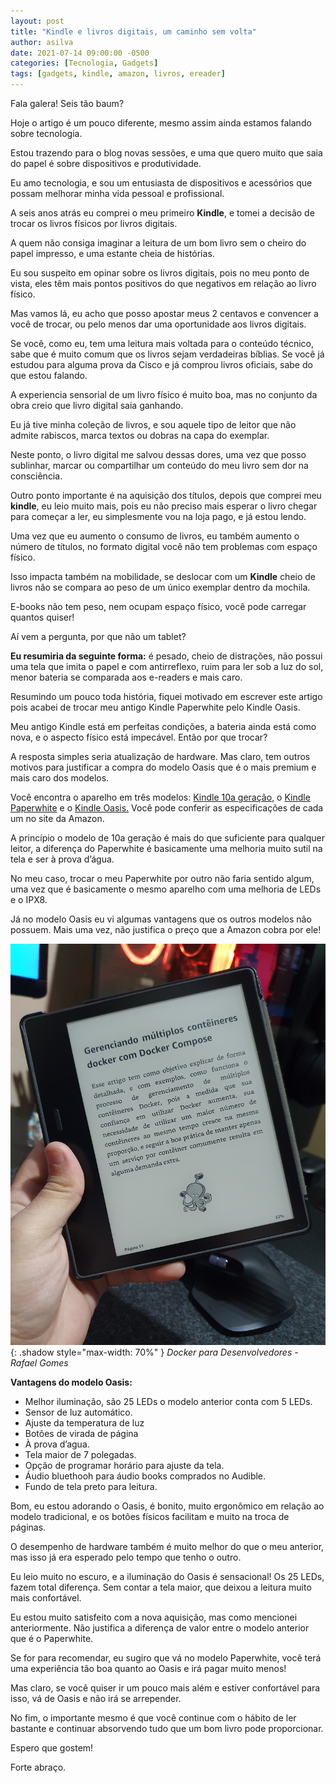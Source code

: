 ```yaml
---
layout: post
title: "Kindle e livros digitais, um caminho sem volta"
author: asilva
date: 2021-07-14 09:00:00 -0500
categories: [Tecnologia, Gadgets]
tags: [gadgets, kindle, amazon, livros, ereader]
---
```


Fala galera! Seis tão baum?

Hoje o artigo é um pouco diferente, mesmo assim ainda estamos falando sobre tecnologia.

Estou trazendo para o blog novas sessões, e uma que quero muito que saia do papel é sobre dispositivos e produtividade.

Eu amo tecnologia, e sou um entusiasta de dispositivos e acessórios que possam melhorar minha vida pessoal e profissional.

A seis anos atrás eu comprei o meu primeiro **Kindle**, e tomei a decisão de trocar os livros físicos por livros digitais.

A quem não consiga imaginar a leitura de um bom livro sem o cheiro do papel impresso, e uma estante cheia de histórias.

Eu sou suspeito em opinar sobre os livros digitais, pois no meu ponto de vista, eles têm mais pontos positivos do que negativos em relação ao livro físico.

Mas vamos lá, eu acho que posso apostar meus 2 centavos e convencer a você de trocar, ou pelo menos dar uma oportunidade aos livros digitais.

Se você, como eu, tem uma leitura mais voltada para o conteúdo técnico, sabe que é muito comum que os livros sejam verdadeiras bíblias. Se você já estudou para alguma prova da Cisco e já comprou livros oficiais, sabe do que estou falando.

A experiencia sensorial de um livro físico é muito boa, mas no conjunto da obra creio que livro digital saia ganhando.

Eu já tive minha coleção de livros, e sou aquele tipo de leitor que não admite rabiscos, marca textos ou dobras na capa do exemplar.

Neste ponto, o livro digital me salvou dessas dores, uma vez que posso sublinhar, marcar ou compartilhar um conteúdo do meu livro sem dor na consciência.

Outro ponto importante é na aquisição dos títulos, depois que comprei meu **kindle**, eu leio muito mais, pois eu não preciso mais esperar o livro chegar para começar a ler, eu simplesmente vou na loja pago, e já estou lendo.

Uma vez que eu aumento o consumo de livros, eu também aumento o número de títulos, no formato digital você não tem problemas com espaço físico.

Isso impacta também na mobilidade, se deslocar com um **Kindle** cheio de livros não se compara ao peso de um único exemplar dentro da mochila.

E-books não tem peso, nem ocupam espaço físico, você pode carregar quantos quiser!

Aí vem a pergunta, por que não um tablet?

**Eu resumiria da seguinte forma:** é pesado, cheio de distrações, não possui uma tela que imita o papel e com antirreflexo, ruim para ler sob a luz do sol, menor bateria se comparada aos e-readers e mais caro.

Resumindo um pouco toda história, fiquei motivado em escrever este artigo pois acabei de trocar meu antigo Kindle Paperwhite pelo Kindle Oasis.

Meu antigo Kindle está em perfeitas condições, a bateria ainda está como nova, e o aspecto físico está impecável. Então por que trocar?

A resposta simples seria atualização de hardware. Mas claro, tem outros motivos para justificar a compra do modelo Oasis que é o mais premium e mais caro dos modelos.

Você encontra o aparelho em três modelos:  <a href="https://amzn.to/3kH8sBv" target="_blank">Kindle 10a geração</a>, o <a href="https://amzn.to/2UGQcOb" target="_blank">Kindle Paperwhite</a> e o <a href="https://amzn.to/36RGiiw" target="_blank">Kindle Oasis.</a> Você pode conferir as especificações de cada um no site da Amazon.

A princípio o modelo de 10a geração é mais do que suficiente para qualquer leitor, a diferença do Paperwhite é basicamente uma melhoria muito sutil na tela e ser à prova d’água.

No meu caso, trocar o meu Paperwhite por outro não faria sentido algum, uma vez que é basicamente o mesmo aparelho com uma melhoria de LEDs e o IPX8.

Já no modelo Oasis eu vi algumas vantagens que os outros modelos não possuem. Mais uma vez, não justifica o preço que a Amazon cobra por ele!

![](/assets/img/08/kindle.jpg){: .shadow style="max-width: 70%" } _Docker para Desenvolvedores - Rafael Gomes_

**Vantagens do modelo Oasis:**

* Melhor iluminação, são 25 LEDs o modelo anterior conta com 5 LEDs.
* Sensor de luz automático.
* Ajuste da temperatura de luz
* Botões de virada de página
* À prova d’agua.
* Tela maior de 7 polegadas.
* Opção de programar horário para ajuste da tela.
* Áudio bluethooh para áudio books comprados no Audible.
* Fundo de tela preto para leitura.

Bom, eu estou adorando o Oasis, é bonito, muito ergonômico em relação ao modelo tradicional, e os botões físicos facilitam e muito na troca de páginas.

O desempenho de hardware também é muito melhor do que o meu anterior, mas isso já era esperado pelo tempo que tenho o outro.

Eu leio muito no escuro, e a iluminação do Oasis é sensacional! Os 25 LEDs, fazem total diferença. Sem contar a tela maior, que deixou a leitura muito mais confortável.

Eu estou muito satisfeito com a nova aquisição, mas como mencionei anteriormente. Não justifica a diferença de valor entre o modelo anterior que é o Paperwhite.

Se for para recomendar, eu sugiro que vá no modelo Paperwhite, você terá uma experiência tão boa quanto ao Oasis e irá pagar muito menos!

Mas claro, se você quiser ir um pouco mais além e estiver confortável para isso, vá de Oasis e não irá se arrepender.

No fim, o importante mesmo é que você continue com o hábito de ler bastante e continuar absorvendo tudo que um bom livro pode proporcionar.

Espero que gostem!

Forte abraço.